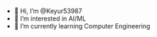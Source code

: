 - 👋 Hi, I’m @Keyur53987
- 👀 I’m interested in AI/ML
- 🌱 I’m currently learning Computer Engineering


<!---
Keyur53987/Keyur53987 is a ✨ special ✨ repository because its `README.md` (this file) appears on your GitHub profile.
You can click the Preview link to take a look at your changes.
--->
